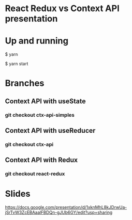 # React Redux vs Context API presentation

# Up and running
$ yarn

$ yarn start

# Branches

## Context API with useState
### git checkout ctx-api-simples

## Context API with useReducer
### git checkout ctx-api

## Context API with Redux
### git checkout react-redux

# Slides
https://docs.google.com/presentation/d/1xknMhL8kJDrwUa-jSrTvW3ZcEBAaalFBDQn-gJUb6GY/edit?usp=sharing